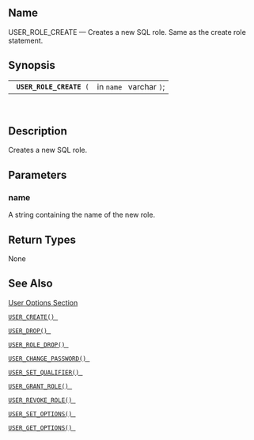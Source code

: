 <div id="fn_user_role_create" class="refentry">

<div class="titlepage">

</div>

<div class="refnamediv">

## Name

USER_ROLE_CREATE — Creates a new SQL role. Same as the create role
statement.

</div>

<div class="refsynopsisdiv">

## Synopsis

<div id="fsyn_user_role_create" class="funcsynopsis">

|                               |                         |
|-------------------------------|-------------------------|
| ` `**`USER_ROLE_CREATE`**` (` | in `name ` varchar `)`; |

<div class="funcprototype-spacer">

 

</div>

</div>

</div>

<div id="desc_user_role_create" class="refsect1">

## Description

Creates a new SQL role.

</div>

<div id="params_user_role_create" class="refsect1">

## Parameters

<div id="id116675" class="refsect2">

### name

A string containing the name of the new role.

</div>

</div>

<div id="ret_user_role_create" class="refsect1">

## Return Types

None

</div>

<div id="seealso_user_role_create" class="refsect1">

## See Also

<a href="ch-server.html#vumuseroptions" class="link"
title="User Options">User Options Section</a>

<a href="fn_user_create.html" class="link" title="USER_CREATE"><code
class="function">USER_CREATE() </code></a>

<a href="fn_user_drop.html" class="link" title="USER_DROP"><code
class="function">USER_DROP() </code></a>

<a href="fn_user_role_drop.html" class="link"
title="USER_ROLE_DROP"><code
class="function">USER_ROLE_DROP() </code></a>

<a href="fn_user_change_password.html" class="link"
title="USER_CHANGE_PASSWORD"><code
class="function">USER_CHANGE_PASSWORD() </code></a>

<a href="fn_user_set_qualifier.html" class="link"
title="USER_SET_QUALIFIER"><code
class="function">USER_SET_QUALIFIER() </code></a>

<a href="fn_user_grant_role.html" class="link"
title="USER_GRANT_ROLE"><code
class="function">USER_GRANT_ROLE() </code></a>

<a href="fn_user_revoke_role.html" class="link"
title="USER_REVOKE_ROLE"><code
class="function">USER_REVOKE_ROLE() </code></a>

<a href="fn_user_set_option.html" class="link"
title="USER_SET_OPTION"><code
class="function">USER_SET_OPTIONS() </code></a>

<a href="fn_user_get_option.html" class="link"
title="USER_GET_OPTION"><code
class="function">USER_GET_OPTIONS() </code></a>

</div>

</div>
